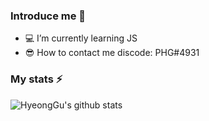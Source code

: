 ### Introduce me 👋

- 💻  I’m currently learning JS  
- 😎  How to contact me discode: PHG#4931

### My stats ⚡
![HyeongGu's github stats](https://github-readme-stats.vercel.app/api?username=HyeongGu&show_icons=true&theme=radical)
